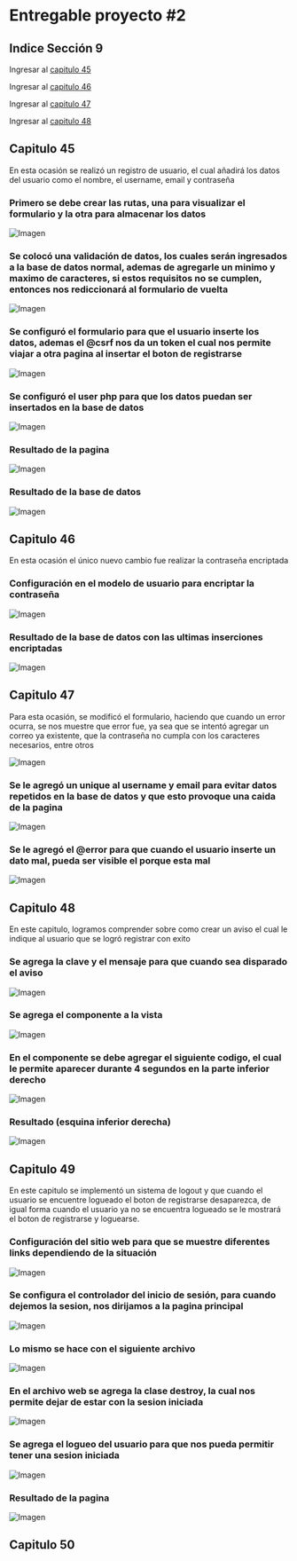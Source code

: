 # Entregable proyecto #2

## Indice Sección 9


 Ingresar al [capitulo 45](#capitulo-45)

 Ingresar al [capitulo 46](#capitulo-46)

 Ingresar al [capitulo 47](#capitulo-47)

 Ingresar al [capitulo 48](#capitulo-48)


 ## Capitulo 45

 En esta ocasión se realizó un registro de usuario, el cual añadirá los datos del usuario como el nombre, el username, email y contraseña

 ### Primero se debe crear las rutas, una para visualizar el formulario y la otra para almacenar los datos

 ![Imagen](../Section9/images/video45/imagen1.PNG  "Código")

 ### Se colocó una validación de datos, los cuales serán ingresados a la base de datos normal, ademas de agregarle un minimo y maximo de caracteres, si estos requisitos no se cumplen, entonces nos rediccionará al formulario de vuelta

 ![Imagen](../Section9/images/video45/imagen2.PNG  "Código")

 ### Se configuró el formulario para que el usuario inserte los datos, ademas el @csrf nos da un token el cual nos permite viajar a otra pagina al insertar el boton de registrarse

 ![Imagen](../Section9/images/video45/imagen3.PNG  "Código")

 ### Se configuró el user php para que los datos puedan ser insertados en la base de datos

 ![Imagen](../Section9/images/video45/imagen4.PNG  "codigo")

 ### Resultado de la pagina

 ![Imagen](../Section9/images/video45/imagen5.PNG  "pagina")

 ### Resultado de la base de datos

 ![Imagen](../Section9/images/video45/imagen6.PNG  "BD")


 ## Capitulo 46

 En esta ocasión el único nuevo cambio fue realizar la contraseña encriptada

 ### Configuración en el modelo de usuario para encriptar la contraseña
 
 ![Imagen](../Section9/images/video46/imagen7.PNG  "codigo")

 ### Resultado de la base de datos con las ultimas inserciones encriptadas

 ![Imagen](../Section9/images/video46/imagen8.PNG  "codigo")

 ## Capitulo 47

 Para esta ocasión, se modificó el formulario, haciendo que cuando un error ocurra, se nos muestre que error fue, ya sea que se intentó agregar un correo ya existente, que la contraseña no cumpla con los caracteres necesarios, entre otros

 ![Imagen](../Section9/images/video47/imagen9.PNG  "pagina")

 ### Se le agregó un unique al username y email para evitar datos repetidos en la base de datos y que esto provoque una caida de la pagina 

 ![Imagen](../Section9/images/video47/imagen10.PNG  "codigo")

 ### Se le agregó el @error para que cuando el usuario inserte un dato mal, pueda ser visible el porque esta mal

 ![Imagen](../Section9/images/video47/imagen11.PNG  "codigo")


 ## Capitulo 48

 En este capitulo, logramos comprender sobre como crear un aviso el cual le indique al usuario que se logró registrar con exito

 ### Se agrega la clave y el mensaje para que cuando sea disparado el aviso

 ![Imagen](../Section9/images/video48/imagen13.PNG  "codigo")

 ### Se agrega el componente a la vista

 ![Imagen](../Section9/images/video48/imagen14.PNG  "codigo")

 ### En el componente se debe agregar el siguiente codigo, el cual le permite aparecer durante 4 segundos en la parte inferior derecho

 ![Imagen](../Section9/images/video48/imagen15.PNG  "codigo")

 ### Resultado (esquina inferior derecha)

 ![Imagen](../Section9/images/video48/imagen16.PNG  "codigo")

 ## Capitulo 49

 En este capitulo se implementó un sistema de logout y que cuando el usuario se encuentre logueado el boton de registrarse desaparezca, de igual forma cuando el usuario ya no se encuentra logueado se le mostrará el boton de registrarse y loguearse.

 ### Configuración del sitio web para que se muestre diferentes links dependiendo de la situación

 ![Imagen](../Section9/images/video49/imagen17.PNG  "codigo")

 ### Se configura el controlador del inicio de sesión, para cuando dejemos la sesion, nos dirijamos a la pagina principal

 ![Imagen](../Section9/images/video49/imagen18.PNG  "codigo")

 ### Lo mismo se hace con el siguiente archivo

 ![Imagen](../Section9/images/video49/imagen19.PNG  "codigo")

 ### En el archivo web se agrega la clase destroy, la cual nos permite dejar de estar con la sesion iniciada

 ![Imagen](../Section9/images/video49/imagen20.PNG  "codigo")

 ### Se agrega el logueo del usuario para que nos pueda permitir tener una sesion iniciada

 ![Imagen](../Section9/images/video49/imagen21.PNG  "codigo")

 ### Resultado de la pagina

 ![Imagen](../Section9/images/video49/imagen22.PNG  "codigo")

 ## Capitulo 50

 


